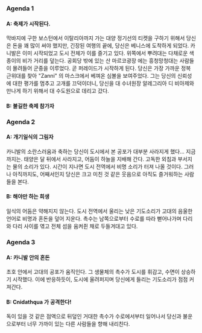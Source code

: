 ### Agenda 1
#### A: 축제가 시작된다.

막바지에 구한 보스턴에서 이탈리아까지 가는 대양 정기선의 티켓을 구하기 위해서 당신은 돈을 꽤 많이 써야 했지만, 긴장된 여행의 끝에, 당신은 베니스에 도착하게 되었다. 카니발은 이미 시작되었고 도시 전체가 이를 즐기고 있다. 위쪽에서 뿌려대는 다채로운 색종이의 비가 거리를 덮는다. 공회당 밖에 있는 산 마르코광장 에는 흥청망청대는 사람들이 몰려들어 군중을 이루었다. 곧 퍼레이드가 시작하게 된다. 당신은 가장 가까운 정복 근위대를 찾아 "Zanni" 의 마스크에서 베껴온 심볼을 보여주었다. 그는 당신의 신뢰성에 대한 평가를 멈추고 고개를 끄덕이더니, 당신을 대 수녀원장 알레그리아 디 비아제와 만나게 하기 위해서 대 수도원으로 데리고 갔다.

#### B: 불길한 축제 참가자

### Agenda 2
#### A: 개기일식의 그림자

카니발의 소란스러움과 축하는 당신이 도시에서 본 공포가 대부분 사라지게 했다... 지금까지는. 태양은 달 뒤에서 사라지고, 어둠이 하늘을 지배해 간다. 고독한 외침과 부서지는 물의 소리가 있다. 시간이 지나면 도시 전역에서 비명 소리가 터져 나올 것이다. 그러나 아직까지도, 어째서인지 당신은 크고 미친 것 같은 웃음으로 아직도 즐거워하는 사람들을 본다.

#### B: 해야만 하는 희생

일식의 어둠은 약해지지 않는다. 도시 전역에서 울리는 낮은 기도소리가 고대의 음울한 언어로 비명과 혼돈을 덮어 지운다. 촉수는 남쪽으로부터 수로를 따라 뻗어나가며 다리와 다리 사이를 엮고 전체 섬을 움켜쥔 채로 두들겨대고 있다.

### Agenda 3
#### A: 카니발 안의 혼돈

초호 안에서 고대의 공포가 움직인다. 그 생물체의 촉수가 도시를 휘감고, 수면이 상승하기 시작했다. 이에 반응하듯이, 도시에 울려퍼지며 당신에게 들리는 기도소리가 점점 커져간다.

#### B: Cnidathqua 가 공격한다!

독이 있을 것 같은 점액으로 뒤덮인 거대한 촉수가 수로에서부터 일어나서 당신과 불운으로부터 너무 가까이 있는 다른 사람들을 향해 내리친다.
